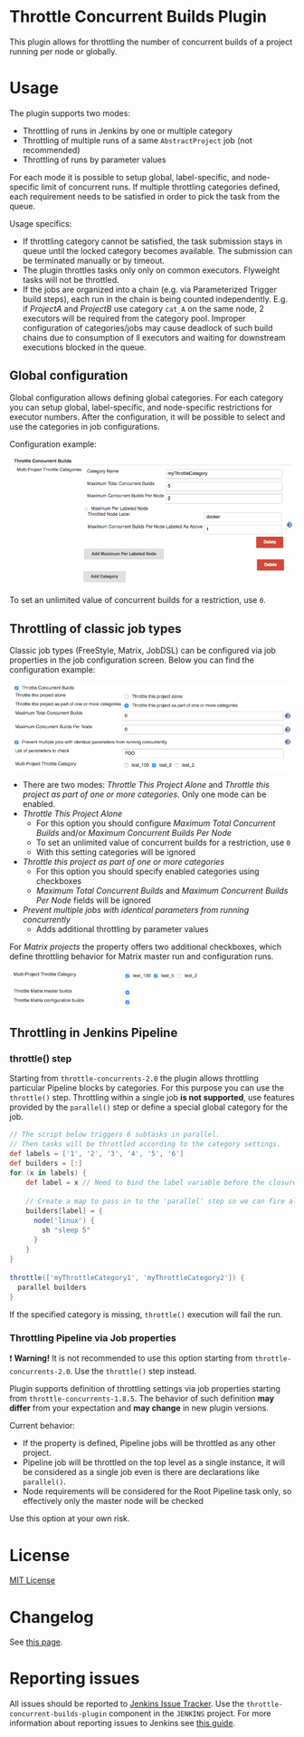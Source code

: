 Throttle Concurrent Builds Plugin
=== 

This plugin allows for throttling the number of concurrent builds of a project running per node or globally.

# Usage

The plugin supports two modes:

* Throttling of runs in Jenkins by one or multiple category
* Throttling of multiple runs of a same `AbstractProject` job (not recommended)
* Throttling of runs by parameter values

For each mode it is possible to setup global, label-specific, and node-specific limit of concurrent runs.
If multiple throttling categories defined, each requirement needs to be satisfied in order to pick the task from the queue.

Usage specifics:

* If throttling category cannot be satisfied, the task submission stays in queue until
the locked category becomes available. 
The submission can be terminated manually or by timeout.
* The plugin throttles tasks only only on common executors. 
Flyweight tasks will not be throttled.
* If the jobs are organized into a chain (e.g. via Parameterized Trigger build steps), each run in the chain is being counted independently.
E.g. if _ProjectA_ and _ProjectB_ use category `cat_A` on the same node, 2 executors will be required from the category pool.
Improper configuration of categories/jobs may cause deadlock of such build chains due to consumption of ll executors and waiting for downstream executions blocked in the queue.

## Global configuration

Global configuration allows defining global categories.
For each category you can setup global, label-specific, and node-specific restrictions for executor numbers.
After the configuration, it will be possible to select and use the categories in job configurations.

Configuration example:

![Global Category Configuration](doc/images/global_categoryConfig.png)

To set an unlimited value of concurrent builds for a restriction, use `0`.

## Throttling of classic job types

Classic job types (FreeStyle, Matrix, JobDSL) can be configured via job properties in the job configuration screen. 
Below you can find the configuration example:

![Throttle Job Property](doc/images/abstractProject_jobProperty.png)

* There are two modes: _Throttle This Project Alone_ and _Throttle this project as part of one or more categories_. 
Only one mode can be enabled. 
* _Throttle This Project Alone_
  * For this option you should configure _Maximum Total Concurrent Builds_ and/or _Maximum Concurrent Builds Per Node_
  * To set an unlimited value of concurrent builds for a restriction, use `0`
  * With this setting categories will be ignored
* _Throttle this project as part of one or more categories_
  * For this option you should specify enabled categories using checkboxes
  * _Maximum Total Concurrent Builds_ and _Maximum Concurrent Builds Per Node_ fields will be ignored
* _Prevent multiple jobs with identical parameters from running concurrently_
  * Adds additional throttling by parameter values

For _Matrix projects_ the property offers two additional checkboxes, 
which define throttling behavior for Matrix master run and configuration runs. 

![Throttle Job Property for Matrix](doc/images/abstractProject_matrixFlags.png)

## Throttling in Jenkins Pipeline

<!--TODO: Remove warning once JENKINS-31801 is integrated-->

### throttle() step

Starting from `throttle-concurrents-2.0` the plugin allows throttling particular Pipeline blocks by categories.
For this purpose you can use the `throttle()` step.
Throttling within a single job **is not supported**, use features provided by the `parallel()` step or define a special global category for the job.

<!--TODO: Update example once JENKINS-31801 is integrated-->

```groovy
// The script below triggers 6 subtasks in parallel.
// Then tasks will be throttled according to the category settings.
def labels = ['1', '2', '3', '4', '5', '6'] 
def builders = [:]
for (x in labels) {
    def label = x // Need to bind the label variable before the closure 

    // Create a map to pass in to the 'parallel' step so we can fire all the builds at once
    builders[label] = {
      node('linux') {
        sh "sleep 5"
      }
    }
}

throttle(['myThrottleCategory1', 'myThrottleCategory2']) {
  parallel builders
}
```

If the specified category is missing, `throttle()` execution will fail the run.

### Throttling Pipeline via Job properties

:exclamation: **Warning!** It is not recommended to use this option starting from `throttle-concurrents-2.0`.
Use the `throttle()` step instead.

Plugin supports definition of throttling settings via job properties starting from `throttle-concurrents-1.8.5`. 
The behavior of such definition **may differ** from your expectation and **may change** in new plugin versions.

Current behavior:

* If the property is defined, Pipeline jobs will be throttled as any other project.
* Pipeline job will be throttled on the top level as a single instance, it will be considered as a single job even is there are declarations like `parallel()`.
* Node requirements will be considered for the Root Pipeline task only, so effectively only the master node will be checked

Use this option at your own risk.

# License

[MIT License](http://www.opensource.org/licenses/mit-license.php)


# Changelog

See [this page](CHANGELOG.md).

# Reporting issues

All issues should be reported to [Jenkins Issue Tracker](https://issues.jenkins-ci.org/secure/Dashboard.jspa).
Use the `throttle-concurrent-builds-plugin` component in the `JENKINS` project.
For more information about reporting issues to Jenkins see [this guide](https://wiki.jenkins-ci.org/display/JENKINS/How+to+report+an+issue).



